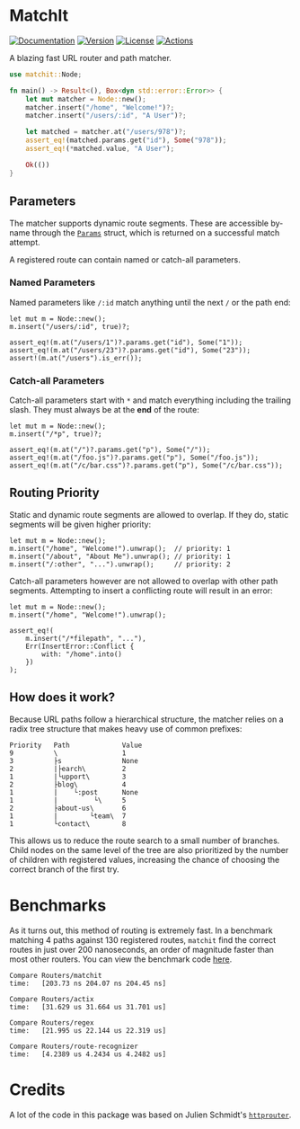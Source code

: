 # MatchIt

[![Documentation](https://img.shields.io/badge/docs-0.4.6-4d76ae?style=for-the-badge)](https://docs.rs/matchit)
[![Version](https://img.shields.io/crates/v/matchit?style=for-the-badge)](https://crates.io/crates/matchit)
[![License](https://img.shields.io/crates/l/matchit?style=for-the-badge)](https://crates.io/crates/matchit)
[![Actions](https://img.shields.io/github/workflow/status/ibraheemdev/matchit/Rust/master?style=for-the-badge)](https://github.com/ibraheemdev/matchit/actions)

A blazing fast URL router and path matcher.

```rust
use matchit::Node;

fn main() -> Result<(), Box<dyn std::error::Error>> {
    let mut matcher = Node::new();
    matcher.insert("/home", "Welcome!")?;
    matcher.insert("/users/:id", "A User")?;

    let matched = matcher.at("/users/978")?;
    assert_eq!(matched.params.get("id"), Some("978"));
    assert_eq!(*matched.value, "A User");

    Ok(())
}
```


## Parameters

The matcher supports dynamic route segments. These are accessible by-name through the [`Params`](https://docs.rs/matchit/*/matchit/struct.Params.html) struct,
which is returned on a successful match attempt.

A registered route can contain named or catch-all parameters.

### Named Parameters

Named parameters like `/:id` match anything until the next `/` or the path end:

```rust,ignore
let mut m = Node::new();
m.insert("/users/:id", true)?;

assert_eq!(m.at("/users/1")?.params.get("id"), Some("1"));
assert_eq!(m.at("/users/23")?.params.get("id"), Some("23"));
assert!(m.at("/users").is_err());
```

### Catch-all Parameters

Catch-all parameters start with `*` and match everything including the trailing slash. They must always be at the **end** of the route:

```rust,ignore
let mut m = Node::new();
m.insert("/*p", true)?;

assert_eq!(m.at("/")?.params.get("p"), Some("/"));
assert_eq!(m.at("/foo.js")?.params.get("p"), Some("/foo.js"));
assert_eq!(m.at("/c/bar.css")?.params.get("p"), Some("/c/bar.css"));
```

## Routing Priority

Static and dynamic route segments are allowed to overlap. If they do, static segments will be given higher priority:
```rust,ignore
let mut m = Node::new();
m.insert("/home", "Welcome!").unwrap();  // priority: 1
m.insert("/about", "About Me").unwrap(); // priority: 1
m.insert("/:other", "...").unwrap();     // priority: 2
```

Catch-all parameters however are not allowed to overlap with other path segments. Attempting to insert a conflicting route will result
in an error:
```rust,ignore
let mut m = Node::new();
m.insert("/home", "Welcome!").unwrap();

assert_eq!(
    m.insert("/*filepath", "..."),
    Err(InsertError::Conflict {
        with: "/home".into()
    })
);
```

## How does it work?

Because URL paths follow a hierarchical structure, the matcher relies on a radix tree structure that makes heavy use of common prefixes:

```text
Priority   Path             Value
9          \                1
3          ├s               None
2          |├earch\         2
1          |└upport\        3
2          ├blog\           4
1          |    └:post      None
1          |         └\     5
2          ├about-us\       6
1          |        └team\  7
1          └contact\        8
```

This allows us to reduce the route search to a small number of branches. Child nodes on the same level of the tree are also prioritized
by the number of children with registered values, increasing the chance of choosing the correct branch of the first try.

# Benchmarks

As it turns out, this method of routing is extremely fast. In a benchmark matching 4 paths against 130 registered routes, `matchit` find the correct routes
in just over 200 nanoseconds, an order of magnitude faster than most other routers. You can view the benchmark code [here](https://github.com/ibraheemdev/matchit/blob/master/benches/bench.rs). 

```text
Compare Routers/matchit 
time:   [203.73 ns 204.07 ns 204.45 ns]

Compare Routers/actix   
time:   [31.629 us 31.664 us 31.701 us]

Compare Routers/regex   
time:   [21.995 us 22.144 us 22.319 us]

Compare Routers/route-recognizer
time:   [4.2389 us 4.2434 us 4.2482 us]
```

# Credits

A lot of the code in this package was based on Julien Schmidt's [`httprouter`](https://github.com/julienschmidt/httprouter).
